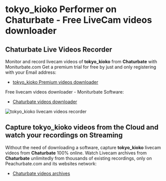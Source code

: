 # tokyo_kioko Performer on Chaturbate - Free LiveCam videos downloader

## Chaturbate Live Videos Recorder

Monitor and record livecam videos of **tokyo_kioko** from **Chaturbate** with Moniturbate.com
Get a premium trial for free by just and only registering with your Email address:
* [tokyo_kioko Premium videos downloader](https://moniturbate.com/request-demo-licence-key.html)

Free livecam videos downloader - Moniturbate Software:
* [Chaturbate videos downloader](https://moniturbate.com/moniturbate-download-software.html)

![tokyo_kioko livecam videos recorder](https://peachurnet.com/templates/moniturbate-software.png)


## Capture tokyo_kioko videos from the Cloud and watch your recordings on Streaming

Without the need of downloading a software, capture **tokyo_kioko** livecam videos from **Chaturbate** 100% online.
Watch Livecam archives from **Chaturbate** unlimitedly from thousands of existing recordings, only on Peachurbate.com and its websites network:
* [Chaturbate videos archives](https://peachurnet.com/)